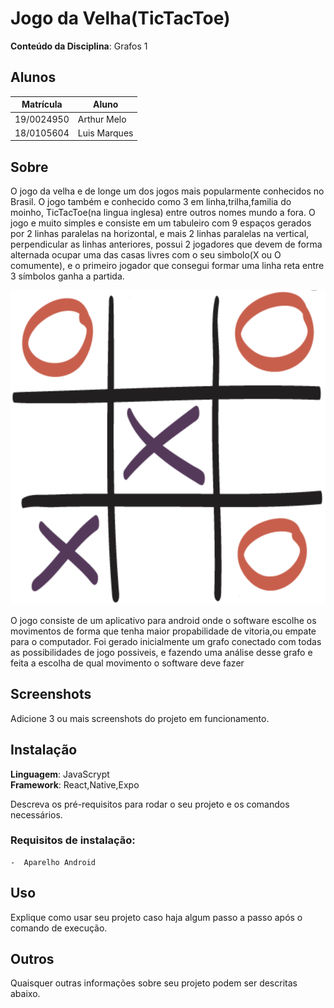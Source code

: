 # Jogo da Velha(TicTacToe)

**Conteúdo da Disciplina**: Grafos 1<br>

## Alunos
|Matrícula | Aluno |
| -- | -- |
| 19/0024950  |  Arthur Melo |
| 18/0105604  |  Luis Marques |

## Sobre 
O jogo da velha e de longe um dos jogos mais popularmente conhecidos no Brasil. O jogo também e conhecido como 3 em linha,trilha,familia do moinho, TicTacToe(na lingua inglesa) entre outros nomes mundo a fora.
O jogo e muito simples e consiste em um tabuleiro com 9 espaços gerados por 2 linhas paralelas na horizontal, e mais 2 linhas paralelas na vertical, perpendicular as linhas anteriores, possui 2 jogadores que devem de forma alternada ocupar uma das casas livres com o seu simbolo(X ou O comumente), e o primeiro jogador que consegui formar uma linha reta entre 3 símbolos ganha a partida.

![Jogo_Da_velha](TicTacToe/assets/jogodavelha.png)

O jogo consiste de um aplicativo para android onde o software escolhe os movimentos de forma que tenha maior propabilidade de vitoria,ou empate para o computador. Foi gerado inicialmente um grafo conectado com todas as possibilidades de jogo possiveis, e fazendo uma análise desse grafo e feita a escolha de qual movimento o software deve fazer
## Screenshots
Adicione 3 ou mais screenshots do projeto em funcionamento.

## Instalação 
**Linguagem**: JavaScrypt<br>
**Framework**: React,Native,Expo<br>

Descreva os pré-requisitos para rodar o seu projeto e os comandos necessários.
### Requisitos de instalação:
    -  Aparelho Android

## Uso 
Explique como usar seu projeto caso haja algum passo a passo após o comando de execução.

## Outros 
Quaisquer outras informações sobre seu projeto podem ser descritas abaixo.
